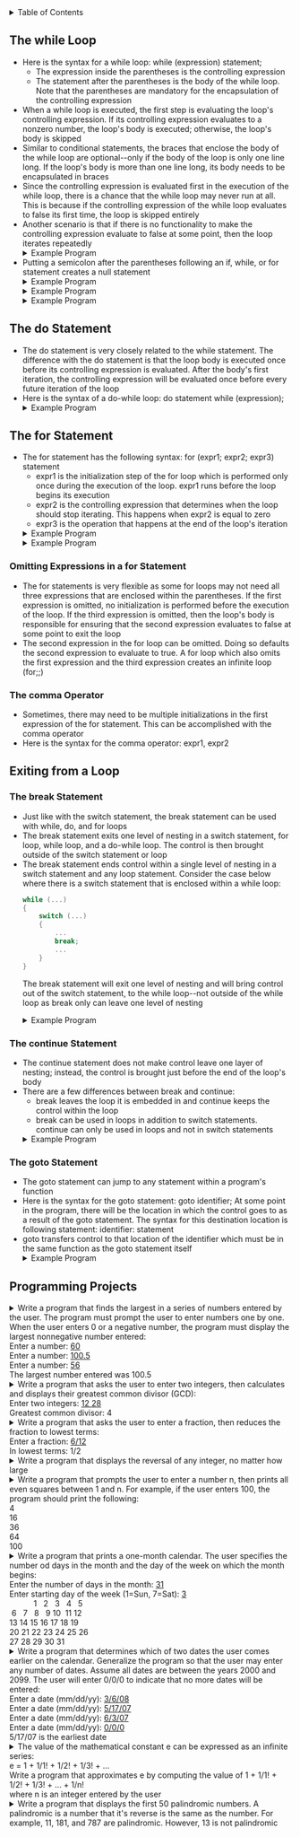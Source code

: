 <details>
<summary>Table of Contents</summary>
<ol>
  <li>
    <a href='#the-while-loop'>The while Loop</a>
  </li> 
  <li>
    <a href='#the-do-statement'>The do Statement</a>
  </li> 
  <li>
    <a href='#the-for-statement'>The for Statement</a>
  </li> 
  <li>
    <a href='#exiting-from-a-loop'>Exiting from a Loop</a>
  </li> 
  <li>
    <a href='#the-null-statement'>The Null Statement</a>
  </li> 
  <li>
    <a href='#programming-projects'>Programming Projects</a>
  </li>
</ol>
</details>

## The while Loop
<ul>
  <li>
    <a>Here is the syntax for a while loop: while (expression) statement;</a>
    <ul>
      <li>
        <a>The expression inside the parentheses is the controlling expression</a>
      </li>
      <li>
        <a>The statement after the parentheses is the body of the while loop. Note that the parentheses are mandatory for the encapsulation of the controlling expression</a>
      </li>
    </ul>       
  </li>
  <li>
    <a>When a while loop is executed, the first step is evaluating the loop's controlling expression. If its controlling expression evaluates to a nonzero number, the loop's body is executed; otherwise, the loop's body is skipped</a>
  </li>
  <li>
    <a>Similar to conditional statements, the braces that enclose the body of the while loop are optional--only if the body of the loop is only one line long. If the loop's body is more than one line long, its body needs to be encapsulated in braces</a>
  </li>
  <li>
    <a>Since the controlling expression is evaluated first in the execution of the while loop, there is a chance that the while loop may never run at all. This is because if the controlling expression of the while loop evaluates to false its first time, the loop is skipped entirely</a> 
  </li>
  <li>
    <a>Another scenario is that if there is no functionality to make the controlling expression evaluate to false at some point, then the loop iterates repeatedly</a>
  </li>   
  <details>
    <summary>Example Program</summary>

```c
#include <stdio.h>
//
int main()
{
    //variable declarations and initializations
    int input = -1, sum = 0;
    //
    printf("This program sums all the user's integer inputs.\n");
    printf("Enter integers (0 to terminate): ");
    //
    //loop to continuously read and add user inputs until 0 is entered
    while (input != 0)
    {
        scanf("%d", &input);
        sum += input;
    }
    //
    printf("The sum of all entered integers is: %d\n", sum);
    //
    return 0;
}
``` 
<ul>
  <details>
    <summary>Output</summary>
      <pre>
        <code>
Enter integers (0 to terminate): <u>5 6 7 8 9
0</u>
The sum of all entered integers is: 35
          </code>
        </pre>  
      </details>
    </ul>  
  </details>     
  <li>
    <a>Putting a semicolon after the parentheses following an if, while, or for statement creates a null statement</a>
  </li>  
  <details>
    <summary>Example Program</summary>

```c
#include <stdio.h>
//
int main()
{
    //variable declaration and initialization
    int i = 3;
    //
    //while loop which iterates while i is greater than 0
    while (i > 0);
    {
        printf("%d ", i);
        --i;
        }
        return 0;
}
```
<ul> 
  <details>
  <summary>Output</summary>
    <pre>
      <code>
Infinite loop
      </code>
    </pre>  
  </details>
</ul>  
</details> 
  <details>
    <summary>Example Program</summary>

```c
#include <stdio.h>
//
int main()
{
    //variable declaration and initialization
    int i = 3;
    //
    //while loop which iterates while i is greater than 0
    while (--i > 0);
        printf("%d ", i);
    //    
    return 0;
}
```
<ul>
  <details>
    <summary>Output</summary>
      <pre>
        <code>
0
        </code>
      </pre>  
    </details>
  </ul>  
  </details> 
  <details>
    <summary>Example Program</summary>

```c
#include <stdio.h>
int main()
{
    //variable declaration and initialization
    int x = 0;
    //
    //while loop which iterates until x is no longer less than 3
    while (x++ < 3);
        printf("x = %d\n", x);
    //    
    return 0;
}
```
<ul>  
  <details>
    <summary>Output</summary>
      <pre>
        <code>
x = 4
        </code>
      </pre>  
    </details>
  </ul>  
  </details>        
</ul>    

## The do Statement
<ul>
  <li>
    <a>The do statement is very closely related to the while statement. The difference with the do statement is that the loop body is  executed once before its controlling expression is evaluated. After the body's first iteration, the controlling expression will be evaluated once before every future iteration of the loop</a>
  </li>
  <li>
    <a>Here is the syntax of a do-while loop: do statement while (expression);</a>
  </li>  
  <details>
    <summary>Example Program</summary>

```c
#include <stdio.h>
//
int main()
{
    //variable declarations and initializations
    int input = -1, sum = 0;
    //
    printf("This program sums all the user's integer inputs.\n");
    printf("Enter integers (0 to terminate): ");
    //
    //loop to continuously read and add user inputs until 0 is entered
    do
    {
        scanf("%d", &input);
        sum += input;
    } while (input != 0);
    //
    printf("The sum of all entered integers is: %d\n", sum);
    //
    return 0;
}
```
<ul>   
  <details>
    <summary>Output</summary>
      <pre>
        <code>
Enter integers (0 to terminate): <u>5 6 7 8 9
0</u>
The sum of all entered integers is: 35
          </code>
        </pre>  
      </details>
    </ul>  
  </details>  
</ul>    

## The for Statement
<ul>
  <li>
    <a>The for statement has the following syntax: for (expr1; expr2; expr3) statement</a>
    <ul>
      <li>
        <a>expr1 is the initialization step of the for loop which is performed only once during the execution of the loop. expr1 runs before the loop begins its execution</a>
      </li>  
      <li>
        <a>expr2 is the controlling expression that determines when the loop should stop iterating. This happens when expr2 is equal to zero</a>
      </li>
      <li>
        <a>expr3 is the operation that happens at the end of the loop's iteration</a>
      </li>    
    </ul>    
  </li>
  <details>
    <summary>Example Program</summary>

```c
#include <stdio.h>
//
int main()
{
    //variable declaration and initialization
    int n;
    //
    //for loop which prints value of n when n is not equal to 0
    for (n = 9; n != 0; n--)
        printf("%d ", n--);
    //    
    return 0;
}
```
<ul>   
  <details>
    <summary>Output</summary>
      <pre>
        <code>
Infinite loop
        </code>
      </pre>  
    </details>
  </ul>  
  </details> 
  <details>
    <summary>Example Program</summary>

```c
#include <stdio.h>
int main()
{
    //variable declaration and initialization
    int si, j;
    //
    //for loop which iterates from 0 to 2, inclusive
    for (i = 0; i < 3; i++) 
    {
        for (j = 0; j < 3; j++);
        printf("i = %d, j = %d\n", i, j);
    }
    //
    return 0;
}
```
<ul>  
  <details>
    <summary>Output</summary>
      <pre>
        <code>
i = 0, j = 3
i = 1, j = 3
i = 2, j = 3
        </code>
      </pre>  
    </details>
  </ul>  
  </details>         
</ul>

### Omitting Expressions in a for Statement
<ul>  
  <li>
    <a>The for statements is very flexible as some for loops may not need all three expressions that are enclosed within the parentheses. If the first expression is omitted, no initialization is performed before the execution of the loop. If the third expression is omitted, then the loop's body is responsible for ensuring that the second expression evaluates to false at some point to exit the loop</a>
  </li>  
  <li>
    <a>The second expression in the for loop can be omitted. Doing so defaults the second expression to evaluate to true. A for loop which also omits the first expression and the third expression creates an infinite loop (for;;)</a>
  </li>  
</ul>    

### The comma Operator
<ul>
  <li>
    <a>Sometimes, there may need to be multiple initializations in the first expression of the for statement. This can be accomplished with the comma operator</a>
  </li>
  <li>
    <a>Here is the syntax for the comma operator: expr1, expr2</a>
  </li>  
</ul>    

## Exiting from a Loop
### The break Statement
<ul>
  <li> 
    <a>Just like with the switch statement, the break statement can be used with while, do, and for loops</a>
  </li>
  <li>
    <a>The break statement exits one level of nesting in a switch statement, for loop, while loop, and a do-while loop. The control is then brought outside of the switch statement or loop</a>
  </li>  
  <li>
    <a>The break statement ends control within a single level of nesting in a switch statement and any loop statement. Consider the case below where there is a switch statement that is enclosed within a while loop:</a>

```c
while (...)
{
    switch (...)
    {
        ...
        break;
        ...
    }
}
```
<a>The break statement will exit one level of nesting and will bring control out of the switch statement, to the while loop--not outside of the while loop as break only can leave one level of nesting</a>
  </li>  
  <details>
    <summary>Example Program</summary>

```c
#include <stdio.h>
//
int main()
{
    //variable declaration and initialization
    int sum = 0;
    //
    //for loop which iterates from 0 to 2, inclusive
    for (int i = 0; i < 3; i++)
    {
        //conditional statement which checks if i modulus 2 is 1
        if (i % 2 == 1)
            break;
        sum += i;
    }
    //
    printf("sum = %d\n", sum);
    //
    return 0;
}
```
<ul>  
  <details>
    <summary>Output</summary>
      <pre>
        <code>
sum = 0
        </code>
      </pre>  
    </details>
  </ul>  
</details>  
</ul>  

### The continue Statement
<ul>
  <li>
    <a>The continue statement does not make control leave one layer of nesting; instead, the control is brought just before the end of the loop's body</a>
  </li>
  <li>
    <a>There are a few differences between break and continue:</a>
    <ul>
      <li>
        <a>break leaves the loop it is embedded in and continue keeps the control within the loop</a>
      </li>
      <li>
        <a>break can be used in loops in addition to switch statements. continue can only be used in loops and not in switch statements</a>
      </li>
    </ul>
  </li>  
  <details>
    <summary>Example Program</summary>

```c
#include <stdio.h>
//
int main()
{
    //variable declaration and initialization
    int sum = 0;
    //
    //for loop which iterates from 0 to 2, inclusive
    for (int i = 0; i < 3; i++)
    {
        //conditional statement which checks if i modulus 2 is 1
        if (i % 2 == 1)
            continue;
        sum += i;
    }
    //
    printf("sum = %d\n", sum);
    //
    return 0;
}
```
<ul>  
  <details>
    <summary>Output</summary>
      <pre>
        <code>
sum = 2
        </code>
      </pre>  
    </details>
  </ul>  
</details>        
</ul>   

### The goto Statement
<ul>
  <li>
    <a>The goto statement can jump to any statement within a program's function</a>
  </li>
  <li>
    <a>Here is the syntax for the goto statement: goto identifier; At some point in the program, there will be the location in which the control goes to as a result of the goto statement. The syntax for this destination location is following statement: identifier: statement</a>
  </li>  
  <li>
    <a>goto transfers control to that location of the identifier which must be in the same function as the goto statement itself</a>
  </li>  
  <details>
    <summary>Example Program</summary>

```c
#include <stdio.h>
//
int main()
{
    //variable declarations and initializations
    int x = 1, y = 2, z = 3;
    //
    //control statements
    if (x == 1)
        if (y == 2)
            if (z == 3)
                goto Garrett;
    
    Garrett:
        printf("Now the control is here!\n");
    //    
    return 0;
}
```
<ul>   
  <details>
    <summary>Output</summary>
      <pre>
        <code>
Now the control is here!
        </code>
      </pre>  
    </details>
  </ul>  
</details>  
</ul>

## Programming Projects
<details>
  <summary>Write a program that finds the largest in a series of numbers entered by the user. The program must prompt the user to enter numbers one by one. When the user enters 0 or a negative number, the program must display the largest nonnegative number entered:<br />
  Enter a number: <u>60</u><br />
  Enter a number: <u>100.5</u><br />
  Enter a number: <u>56</u><br />
  The largest number entered was 100.5</summary>

```c
#include <stdio.h>
//
int main()
{
    //variable declarations and initializations
    float input, max = 0;
    //
    //do-while loop which iterates until input is no longer valid
    do
    {
        //getting input from user
        printf("Enter a number: ");
        scanf("%f", &input);
        //
        //conditional statement which checks if user input a new max number
        if (input > max)
            max = input;
    } while (input > 0);
    //
    printf("The largest number entered was %.2f\n", max);
    //
    return 0;
}
```
<ul>  
  <details>
    <summary>Output</summary>
      <pre>
        <code>
Enter a number: <u>56.7</u>
Enter a number: <u>99999</u>
Enter a number: <u>7</u>
Enter a number: <u>-9</u>
The largest number entered was 99999.00
        </code>
      </pre>  
    </details>
  </ul>  
</details>  

<details>
  <summary>Write a program that asks the user to enter two integers, then calculates and displays their greatest common divisor (GCD):<br />
  Enter two integers: <u>12 28</u><br />
  Greatest common divisor: 4</summary>

```c
#include <stdio.h>
//
int main()
{
    //variable declarations and initializations
    int int1, int2, GCD = 0;
    //
    //taking input from the user for the two integers
    printf("Enter two integers: ");
    scanf("%d %d", &int1, &int2);
    //
    //for loop which iterates until all factors of the smallest of the two integers have been assessed
    for (int i = 1; i <= int1 && i <= int2; i++)
        //conditional statement which checks if i is a factor of both int1  and int2
        if (int1 % i == 0 && int2 % i == 0)
            GCD = i;
    //
    printf("Greatest common divisor: %d\n", GCD);
    //
    return 0;
}
```
<ul>   
  <details>
    <summary>Output</summary>
      <pre>
        <code>
Enter two integers: 234 584
Greatest common divisor: 2
        </code>
      </pre>  
    </details>
  </ul>  
</details>  

<details>
  <summary>Write a program that asks the user to enter a fraction, then reduces the fraction to lowest terms:<br />
  Enter a fraction: <u>6/12</u><br />
  In lowest terms: 1/2</summary>

```c
#include <stdio.h>
//
int main()
{
    //variable declarations and initializations
    int numerator, denominator, GCD;
    printf("Enter a fraction: ");
    scanf("%d /%d", &numerator, &denominator);
    //
    //for loop which iterates until all factors of the smallest of the two integers have been assessed
    for (int i = 1; i <= numerator && i <= numerator; i++)
        //conditional statement which checks if i is a factor of both int1  and int2
        if (numerator % i == 0 && denominator % i == 0)
            GCD = i;
    //
    printf("In lowest terms: %d/%d", numerator / GCD, denominator / GCD);
    //
    return 0;  
}
```
<ul> 
  <details>
    <summary>Output</summary>
      <pre>
        <code>
Enter a fraction: <u>4/94</u>
In lowest terms: 2/47
        </code>
      </pre>  
    </details>
  </ul>  
</details>  

<details>
  <summary>Write a program that displays the reversal of any integer, no matter how large</summary>

```c
#include <stdio.h>
//
int main()
{
    //variable declarations and initializations
    int number, originalNum, reversal = 0, numDigits = 0;
    //
    //getting number from user that will be reversed
    printf("Enter a number: ");
    scanf("%d", &number);
    originalNum = number;
    //
    //for loop which counts the number of digits the user's input is
    for (int temp = number; temp > 1; numDigits++)
        temp /= 10;
    //
    //for loop which iterates until each digit of the user's input has been assessed
    for (int temp = 1; numDigits > 0; numDigits--, temp = 1)
    {
        //for loop which iterates to find the position of the next digit
        for (int i = 1; i <= numDigits; i++)
            //conditional statement which checks if i is less the numDigits
            if (i < numDigits)
                temp *= 10;
        //
        reversal += number % 10 * temp;
        number /= 10;
    }
    //
    printf("The reversal of %d is: %d\n", originalNum, reversal);
    //
    return 0;
}
```
<ul>
  <details>
    <summary>Output</summary>
      <pre>
        <code>
Enter a number: <u>230857</u>
The reversal of 230857 is: 758032
        </code>
      </pre>  
    </details>
  </ul>  
</details>  

<details>
  <summary>Write a program that prompts the user to enter a number n, then prints all even squares between 1 and n. For example, if the user enters 100, the program should print the following:<br />
  4<br />
  16<br />
  36<br />
  64<br />
  100</summary>

```c
#include <stdio.h>
//
int main()
{
    //variable declarations and initializations
    int input;
    //
    //getting input from user
    printf("Enter an integer: ");
    scanf("%d", &input);
    //
    //printing perfect even squares from the given input
    for (int i = 2; input >= i * i; i += 2)
        printf("%d\n", i * i);
    //
    return 0;    
}
```
<ul>
  <details>
    <summary>Output</summary>
      <pre>
        <code>
Enter an integer: <u>200</u>
4
16
36
64
100
144
196
        </code>
      </pre>  
    </details>
  </ul>  
</details>  

<details>
  <summary>Write a program that prints a one-month calendar. The user specifies the number od days in the month and the day of the week on which the month begins:<br />
  Enter the number of days in the month: <u>31</u><br />
  Enter starting day of the week (1=Sun, 7=Sat): <u>3</u><br />
  &nbsp;&nbsp;&nbsp;&nbsp;&nbsp;&nbsp;&nbsp;&nbsp;&nbsp;&nbsp;&nbsp;1&nbsp;&nbsp;&nbsp;2&nbsp;&nbsp;&nbsp;3&nbsp;&nbsp;&nbsp;4&nbsp;&nbsp;&nbsp;5<br>
  &nbsp;6&nbsp;&nbsp;&nbsp;7&nbsp;&nbsp;&nbsp;8&nbsp;&nbsp;&nbsp;9&nbsp;10&nbsp;&nbsp;11&nbsp;12<br />
  13&nbsp;14&nbsp;15&nbsp;16&nbsp;17&nbsp;18&nbsp;19<br />
  20&nbsp;21&nbsp;22&nbsp;23&nbsp;24&nbsp;25&nbsp;26<br />
  27&nbsp;28&nbsp;29&nbsp;30&nbsp;31</summary>

```c
#include <stdio.h>
int main()
{
    //variable declarations and initializations
    int days, startDay;
    //getting number of days and starting day from user
    printf("Enter number of days in month: ");
    scanf("%d", &days);
    printf("Enter starting day of the week (1=Sun, 7=Sat): ");
    scanf("%d", &startDay);
    //
    //for loop which iterates until entire calender is printed
    for (int i = 1, j = 1; i <= days + startDay; i++)
    {
        //conditional statement responsible for printing white-spaces and numbers
        if (i < startDay || j > days)
            printf("   ");
        else
            printf("%3d", j++);
        //    
        //conditional statement responsible for printing the newline character    
        if (i % 7 == 0)
            printf("\n");
    }
    //
    return 0;
}
```
<ul>  
  <details>
    <summary>Output</summary>
      <pre>
        <code>
Enter number of days in month: 45
Enter starting day of the week (1=Sun, 7=Sat): 6
               1  2
3  4  5  6  7  8  9
10 11 12 13 14 15 16
17 18 19 20 21 22 23
24 25 26 27 28 29 30
31 32 33 34 35 36 37
45
        </code>
      </pre>  
    </details>
  </ul>  
</details>  

<details>
  <summary>Write a program that determines which of two dates the user comes earlier on the calendar. Generalize the program so that the user may enter any number of dates. Assume all dates are between the years 2000 and 2099. The user will enter 0/0/0 to indicate that no more dates will be entered:<br />
  Enter a date (mm/dd/yy): <u>3/6/08</u><br />
  Enter a date (mm/dd/yy): <u>5/17/07</u><br />
  Enter a date (mm/dd/yy): <u>6/3/07</u><br />
  Enter a date (mm/dd/yy): <u>0/0/0</u><br />
  5/17/07 is the earliest date</summary>

```c
#include <stdio.h>
//
int main()
{
    //variable declarations and initializations
    int inputMonth, inputDay, inputYear, minMonth = 100, minDay = 100, minYear = 100;
    //
    //do-while loop which iterates until the user decides to quit the program
    do
    {
        //getting date input from the user
        printf("Enter a date (mm/dd/yy): ");
        scanf("%d /%d /%d", &inputMonth, &inputDay, &inputYear);
        //
        //conditional statements which check if user's input is the earliest date they have entered
        if (inputMonth != 0 && inputDay != 0 && inputYear != 0)
        {
            if (inputYear < minYear)
            {
                minYear = inputYear;
                minMonth = inputMonth;
                minDay = inputDay;
            }
            else if (inputYear == minYear)
            {
                if (inputMonth < minMonth)
                {
                    minMonth = inputMonth;
                    minDay = inputDay;
                }
                else if (inputMonth == minMonth)
                    if (inputDay < minDay)
                        minDay = inputDay;
            }
        }
    } while (inputMonth != 0 && inputDay != 0 && inputYear != 0);
    //
    printf("%d/%d/%d is the earliest date\n", inputMonth, inputDay, inputYear);
    //
    return 0;
}
```
<ul>    
  <details>
    <summary>Output</summary>
      <pre>
        <code>
Enter a date (mm/dd/yy): <u>03/11/03</u>
Enter a date (mm/dd/yy): <u>2/1/4</u>
Enter a date (mm/dd/yy): <u>0/0/0</u>
3/11/03 is the earliest date
        </code>
      </pre>  
    </details>
  </ul>  
</details> 

<details>
  <summary>The value of the mathematical constant e can be expressed as an infinite series:<br />
  e = 1 + 1/1! + 1/2! + 1/3! + ...<br />
  Write a program that approximates e by computing the value of 1 + 1/1! + 1/2! + 1/3! + ... + 1/n!<br />
  where n is an integer entered by the user</summary>

```c
#include <stdio.h>
//
int main()
{
    //variable declarations and initializations
    int input;
    float valE = 1;
    //
    //getting input from the user
    printf("Enter a value to be used to approximate the value of e: ");
    scanf("%d", &input);
    //
    //for loops which approximate the value of e
    for (int i = 1, temp = 1; i <= input; valE += 1.0 / temp, temp = 1, i++)
        for (int j = i; j > 0; temp *= j--);
    //
    printf("Your approximation of the value e is: %.5f\n", valE);
    //
    return 0;
}
```
<ul>
  <details>
    <summary>Output</summary>
      <pre>
        <code>
Enter a value to be used to approximate the value of e: <u>18</u>
Your approximation of the value e is: 2.71828
        </code>
      </pre>  
    </details>
  </ul>  
</details> 

<details>
  <summary>Write a program that displays the first 50 palindromic numbers. A palindromic is a number that it's reverse is the same as the number. For example, 11, 181, and 787 are palindromic. However, 13 is not palindromic</summary>

```c
#include <stdio.h>
//
#define MAX 50
//
int main()
{
    //variable declaration and initialization
    int count = 0;
    //
    //for loop which iterates until 50 palindromic numbers are printed
    for (int i = 11, temp = 0, numDigits = 0; count < MAX; i++, temp = numDigits = 0)
    {
        //for loop which counts the number of digits i contains
        for (int j = i; j > 0; j /= 10, numDigits++);
            //for loop which flips i
            for (int k = 0, num = i; k < numDigits; k++, temp += num % 10, num /= 10, temp *= 10);
                //conditional statement which checks if reversal of i and i are the same number
                if (temp / 10 == i)
                {
                    if (count % 10 != 0 || count == 0)
                        printf("%d ", i);
                    else
                        printf("\n%d ", i);
                    count++;
                }
    }
    //
    return 0;
}
```
<ul>  
  <details>
    <summary>Output</summary>
      <pre>
        <code>
11 22 33 44 55 66 77 88 99 101 
111 121 131 141 151 161 171 181 191 202 
212 222 232 242 252 262 272 282 292 303 
313 323 333 343 353 363 373 383 393 404 
414 424 434 444 454 464 474 484 494 505
        </code>
      </pre>  
    </details>
  </ul>  
</details> 

